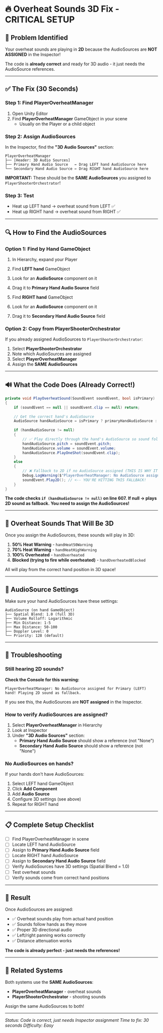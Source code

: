 # 🔥 Overheat Sounds 3D Fix - CRITICAL SETUP

## 🚨 Problem Identified

Your overheat sounds are playing in **2D** because the AudioSources are **NOT ASSIGNED** in the Inspector!

The code is **already correct** and ready for 3D audio - it just needs the AudioSource references.

---

## ✅ The Fix (30 Seconds)

### Step 1: Find PlayerOverheatManager
1. Open Unity Editor
2. Find **PlayerOverheatManager** GameObject in your scene
   - Usually on the Player or a child object

### Step 2: Assign AudioSources
In the Inspector, find the **"3D Audio Sources"** section:

```
PlayerOverheatManager
├── [Header: 3D Audio Sources]
├── Primary Hand Audio Source   ← Drag LEFT hand AudioSource here
└── Secondary Hand Audio Source ← Drag RIGHT hand AudioSource here
```

**IMPORTANT:** These should be the **SAME AudioSources** you assigned to `PlayerShooterOrchestrator`!

### Step 3: Test
- Heat up LEFT hand → overheat sound from LEFT ✅
- Heat up RIGHT hand → overheat sound from RIGHT ✅

---

## 🔍 How to Find the AudioSources

### Option 1: Find by Hand GameObject
1. In Hierarchy, expand your Player
2. Find **LEFT hand** GameObject
3. Look for an **AudioSource** component on it
4. Drag it to **Primary Hand Audio Source** field

5. Find **RIGHT hand** GameObject
6. Look for an **AudioSource** component on it
7. Drag it to **Secondary Hand Audio Source** field

### Option 2: Copy from PlayerShooterOrchestrator
If you already assigned AudioSources to `PlayerShooterOrchestrator`:
1. Select **PlayerShooterOrchestrator**
2. Note which AudioSources are assigned
3. Select **PlayerOverheatManager**
4. Assign the **SAME AudioSources**

---

## 🔊 What the Code Does (Already Correct!)

```csharp
private void PlayOverheatSound(SoundEvent soundEvent, bool isPrimary)
{
    if (soundEvent == null || soundEvent.clip == null) return;
    
    // Get the correct hand's AudioSource
    AudioSource handAudioSource = isPrimary ? primaryHandAudioSource : secondaryHandAudioSource;
    
    if (handAudioSource != null)
    {
        // ✅ Play directly through the hand's AudioSource so sound follows the hand
        handAudioSource.pitch = soundEvent.pitch;
        handAudioSource.volume = soundEvent.volume;
        handAudioSource.PlayOneShot(soundEvent.clip);
    }
    else
    {
        // ❌ Fallback to 2D if no AudioSource assigned (THIS IS WHY IT'S 2D!)
        Debug.LogWarning($"PlayerOverheatManager: No AudioSource assigned for {(isPrimary ? "Primary (LEFT)" : "Secondary (RIGHT)")} hand! Playing 2D sound as fallback.", this);
        soundEvent.Play2D(); // <-- YOU'RE HITTING THIS FALLBACK!
    }
}
```

**The code checks `if (handAudioSource != null)` on line 607.**
**If null → plays 2D sound as fallback.**
**You need to assign the AudioSources!**

---

## 🎯 Overheat Sounds That Will Be 3D

Once you assign the AudioSources, these sounds will play in 3D:

1. **50% Heat Warning** - `handHeat50Warning`
2. **70% Heat Warning** - `handHeatHighWarning`
3. **100% Overheated** - `handOverheated`
4. **Blocked (trying to fire while overheated)** - `handOverheatedBlocked`

All will play from the correct hand position in 3D space!

---

## 🔧 AudioSource Settings

Make sure your hand AudioSources have these settings:

```
AudioSource (on hand GameObject)
├── Spatial Blend: 1.0 (full 3D)
├── Volume Rolloff: Logarithmic
├── Min Distance: 1-5
├── Max Distance: 50-100
├── Doppler Level: 0
└── Priority: 128 (default)
```

---

## 🐛 Troubleshooting

### Still hearing 2D sounds?
**Check the Console for this warning:**
```
PlayerOverheatManager: No AudioSource assigned for Primary (LEFT) hand! Playing 2D sound as fallback.
```

If you see this, the AudioSources are **NOT assigned** in the Inspector.

### How to verify AudioSources are assigned?
1. Select **PlayerOverheatManager** in Hierarchy
2. Look at Inspector
3. Under **"3D Audio Sources"** section:
   - **Primary Hand Audio Source** should show a reference (not "None")
   - **Secondary Hand Audio Source** should show a reference (not "None")

### No AudioSources on hands?
If your hands don't have AudioSources:
1. Select LEFT hand GameObject
2. Click **Add Component**
3. Add **Audio Source**
4. Configure 3D settings (see above)
5. Repeat for RIGHT hand

---

## 📋 Complete Setup Checklist

- [ ] Find PlayerOverheatManager in scene
- [ ] Locate LEFT hand AudioSource
- [ ] Assign to **Primary Hand Audio Source** field
- [ ] Locate RIGHT hand AudioSource
- [ ] Assign to **Secondary Hand Audio Source** field
- [ ] Verify AudioSources have 3D settings (Spatial Blend = 1.0)
- [ ] Test overheat sounds
- [ ] Verify sounds come from correct hand positions

---

## 🎯 Result

Once AudioSources are assigned:
- ✅ Overheat sounds play from actual hand position
- ✅ Sounds follow hands as they move
- ✅ Proper 3D directional audio
- ✅ Left/right panning works correctly
- ✅ Distance attenuation works

**The code is already perfect - just needs the references!**

---

## 🔗 Related Systems

Both systems use the **SAME AudioSources**:
- **PlayerOverheatManager** - overheat sounds
- **PlayerShooterOrchestrator** - shooting sounds

Assign the same AudioSources to both!

---

*Status: Code is correct, just needs Inspector assignment*
*Time to fix: 30 seconds*
*Difficulty: Easy*
